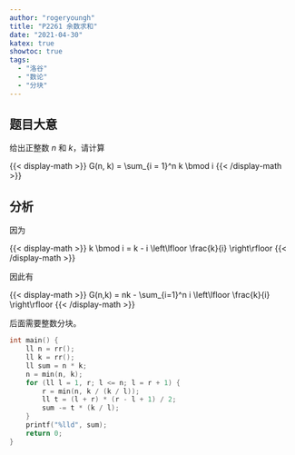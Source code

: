 ```yaml
---
author: "rogeryoungh"
title: "P2261 余数求和"
date: "2021-04-30"
katex: true
showtoc: true
tags: 
  - "洛谷"
  - "数论"
  - "分块"
---
```


## 题目大意

给出正整数 $n$ 和 $k$，请计算

{{< display-math >}}
G(n, k) = \sum_{i = 1}^n k \bmod i
{{< /display-math >}}

## 分析

因为

{{< display-math >}}
k \bmod i = k - i \left\lfloor \frac{k}{i} \right\rfloor
{{< /display-math >}}

因此有

{{< display-math >}}
G(n,k) = nk - \sum_{i=1}^n i \left\lfloor \frac{k}{i} \right\rfloor
{{< /display-math >}}

后面需要整数分块。

```cpp
int main() {
    ll n = rr();
    ll k = rr();
    ll sum = n * k;
    n = min(n, k);
    for (ll l = 1, r; l <= n; l = r + 1) {
        r = min(n, k / (k / l));
        ll t = (l + r) * (r - l + 1) / 2;
        sum -= t * (k / l);
    }
    printf("%lld", sum);
    return 0;
}
```